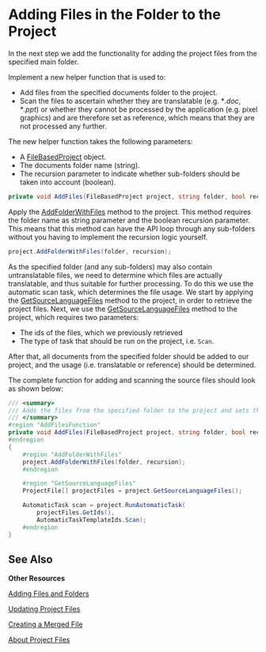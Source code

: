 Adding Files in the Folder to the Project
==

In the next step we add the functionality for adding the project files from the specified main folder.

Implement a new helper function that is used to:

* Add files from the specified documents folder to the project.
* Scan the files to ascertain whether they are translatable (e.g. **.doc*, **.ppt*) or whether they cannot be processed by the application (e.g. pixel graphics) and are therefore set as reference, which means that they are not processed any further.

The new helper function takes the following parameters:
* A [FileBasedProject](../../../api/projectautomation/Sdl.ProjectAutomation.FileBased.FileBasedProject.yml) object.
* The documents folder name (string).
* The recursion parameter to indicate whether sub-folders should be taken into account (boolean).

```cs
private void AddFiles(FileBasedProject project, string folder, bool recursion)
```

Apply the [AddFolderWithFiles](../../../api/projectautomation/Sdl.ProjectAutomation.FileBased.FileBasedProject.yml#Sdl_ProjectAutomation_FileBased_FileBasedProject_AddFolderWithFiles_System_String_System_Boolean_) method to the project. This method requires the folder name as string parameter and the boolean recursion parameter. This means that this method can have the API loop through any sub-folders without you having to implement the recursion logic yourself.

```cs
project.AddFolderWithFiles(folder, recursion);
```

As the specified folder (and any sub-folders) may also contain untranslatable files, we need to determine which files are actually translatable, and thus suitable for further processing. To do this we use the automatic scan task, which determines the file usage. We start by applying the [GetSourceLanguageFiles](../../../api/projectautomation/Sdl.ProjectAutomation.FileBased.FileBasedProject.yml#Sdl_ProjectAutomation_FileBased_FileBasedProject_GetSourceLanguageFiles) method to the project, in order to retrieve the project files. Next, we use the [GetSourceLanguageFiles](../../../api/projectautomation/Sdl.ProjectAutomation.FileBased.FileBasedProject.yml#Sdl_ProjectAutomation_FileBased_FileBasedProject_GetSourceLanguageFiles) method to the project, which requires two parameters:
* The ids of the files, which we previously retrieved
* The type of task that should be run on the project, i.e. ```Scan```.

After that, all documents from the specified folder should be added to our project, and the usage (i.e. translatable or reference) should be determined.

The complete function for adding and scanning the source files should look as shown below:

```cs
/// <summary>
/// Adds the files from the specified folder to the project and sets the file use, e.g. translatable or reference.            
/// </summary> 
#region "AddFilesFunction"
private void AddFiles(FileBasedProject project, string folder, bool recursion)
#endregion
{
    #region "AddFolderWithFiles"
    project.AddFolderWithFiles(folder, recursion);
    #endregion

    #region "GetSourceLanguageFiles"
    ProjectFile[] projectFiles = project.GetSourceLanguageFiles();

    AutomaticTask scan = project.RunAutomaticTask(
        projectFiles.GetIds(),
        AutomaticTaskTemplateIds.Scan);
    #endregion
}
```

See Also
--
**Other Resources**

[Adding Files and Folders](..\code_examples\adding_files_and_folders.md)

[Updating Project Files](..\code_examples\updating_project_files.md)

[Creating a Merged File](..\code_examples\creating_a_merged_file.md)

[About Project Files](../about_project_files.md)